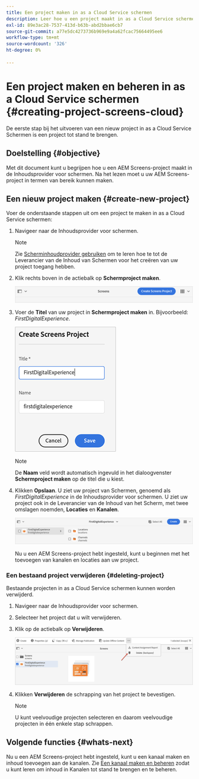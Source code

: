 ```yaml
---
title: Een project maken in as a Cloud Service schermen
description: Leer hoe u een project maakt in as a Cloud Service schermen.
exl-id: 89e3ac28-7537-413d-b63b-abd2bbae6cb7
source-git-commit: a77e5dc4273736b969e9a4a62fcac75664495ee6
workflow-type: tm+mt
source-wordcount: '326'
ht-degree: 0%

---
```


# Een project maken en beheren in as a Cloud Service schermen {#creating-project-screens-cloud}

De eerste stap bij het uitvoeren van een nieuw project in as a Cloud Service Schermen is een project tot stand te brengen.

## Doelstelling {#objective}

Met dit document kunt u begrijpen hoe u een AEM Screens-project maakt in de Inhoudsprovider voor schermen. Na het lezen moet u uw AEM Screens-project in termen van bereik kunnen maken.

## Een nieuw project maken {#create-new-project}

Voer de onderstaande stappen uit om een project te maken in as a Cloud Service schermen:

1. Navigeer naar de Inhoudsprovider voor schermen.

   >[!NOTE]
   >Zie [Scherminhoudprovider gebruiken](https://experienceleague.adobe.com/docs/experience-manager-cloud-service/content/screens-as-cloud-service/configure-screens-cloud/using-screens-content-provider.html) om te leren hoe te tot de Leverancier van de Inhoud van Schermen voor het creëren van uw project toegang hebben.

1. Klik rechts boven in de actiebalk op **Schermproject maken**.

   ![create-screens-project1](/help/screens-cloud/assets/create-content/create-screens-project1.png)

1. Voer de **Titel** van uw project in **Schermproject maken** in. Bijvoorbeeld: *FirstDigitalExperience*.

   ![create-screens-project2](/help/screens-cloud/assets/create-content/create-screens-project2.png)

   >[!NOTE]
   >De **Naam** veld wordt automatisch ingevuld in het dialoogvenster **Schermproject maken** op de titel die u kiest.

1. Klikken **Opslaan**. U ziet uw project van Schermen, genoemd als *FirstDigitalExperience* in de Inhoudsprovider voor schermen. U ziet uw project ook in de Leverancier van de Inhoud van het Scherm, met twee omslagen noemden, **Locaties** en **Kanalen**.

   ![create-screens-project3](/help/screens-cloud/assets/create-content/create-screens-project3.png)

   Nu u een AEM Screens-project hebt ingesteld, kunt u beginnen met het toevoegen van kanalen en locaties aan uw project.

### Een bestaand project verwijderen {#deleting-project}

Bestaande projecten in as a Cloud Service schermen kunnen worden verwijderd.

1. Navigeer naar de Inhoudsprovider voor schermen.
1. Selecteer het project dat u wilt verwijderen.
1. Klik op de actiebalk op **Verwijderen**.

   ![create-project5](/help/screens-cloud/assets/create-content/create-project5.png)

1. Klikken **Verwijderen** de schrapping van het project te bevestigen.

   >[!NOTE]
   >U kunt veelvoudige projecten selecteren en daarom veelvoudige projecten in één enkele stap schrappen.

## Volgende functies {#whats-next}

Nu u een AEM Screens-project hebt ingesteld, kunt u een kanaal maken en inhoud toevoegen aan de kanalen. Zie [Een kanaal maken en beheren](creating-channels-screens-cloud.md) zodat u kunt leren om inhoud in Kanalen tot stand te brengen en te beheren.
